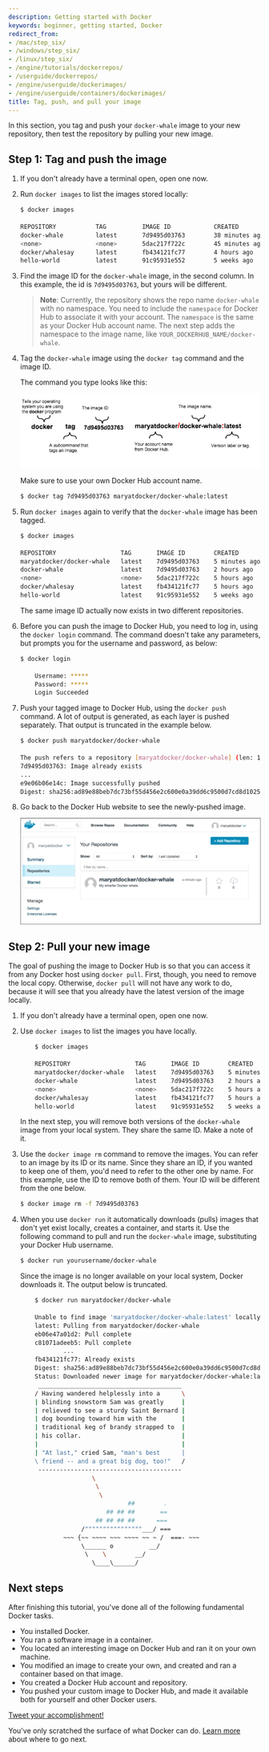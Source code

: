 ```yaml
---
description: Getting started with Docker
keywords: beginner, getting started, Docker
redirect_from:
- /mac/step_six/
- /windows/step_six/
- /linux/step_six/
- /engine/tutorials/dockerrepos/
- /userguide/dockerrepos/
- /engine/userguide/dockerimages/
- /engine/userguide/containers/dockerimages/
title: Tag, push, and pull your image
---
```


In this section, you tag and push your `docker-whale` image to your new
repository, then test the repository by pulling your
new image.

## Step 1: Tag and push the image

1.  If you don't already have a terminal open, open one now.

2.  Run `docker images` to list the images stored locally:

    ```bash
    $ docker images
    
    REPOSITORY           TAG          IMAGE ID            CREATED             SIZE
    docker-whale         latest       7d9495d03763        38 minutes ago      273.7 MB
    <none>               <none>       5dac217f722c        45 minutes ago      273.7 MB
    docker/whalesay      latest       fb434121fc77        4 hours ago         247 MB
    hello-world          latest       91c95931e552        5 weeks ago         910 B
    ```
    
5.  Find the image ID for the `docker-whale` image, in the second column. In this example,
    the id is `7d9495d03763`, but yours will be different.

    > **Note**: Currently, the repository shows the repo name `docker-whale`
    > with no namespace. You need to include the `namespace` for Docker Hub to
    > associate it with your account. The `namespace` is the same as your Docker
    > Hub account name. The next step adds the namespace to the image name, like
    >`YOUR_DOCKERHUB_NAME/docker-whale`.

6.  Tag the `docker-whale` image using the `docker tag` command and the image ID.

    The command you type looks like this:

    ![Docker tag command](tutimg/tagger.png)

    Make sure to use your own Docker Hub account name.
    
    ```bash
    $ docker tag 7d9495d03763 maryatdocker/docker-whale:latest
    ```
    
7.  Run `docker images` again to verify that the `docker-whale` image has been tagged.

    ```bash
    $ docker images
	
    REPOSITORY                  TAG       IMAGE ID        CREATED          SIZE
    maryatdocker/docker-whale   latest    7d9495d03763    5 minutes ago    273.7 MB
    docker-whale                latest    7d9495d03763    2 hours ago      273.7 MB
    <none>                      <none>    5dac217f722c    5 hours ago      273.7 MB
    docker/whalesay             latest    fb434121fc77    5 hours ago      247 MB
    hello-world                 latest    91c95931e552    5 weeks ago      910 B
    ```
    
    The same image ID actually now exists in two different repositories.

8.  Before you can push the image to Docker Hub, you need to log in, using
    the `docker login` command. The command doesn't take any parameters,
    but prompts you for the username and password, as below:
    
    ```bash
    $ docker login
    
        Username: *****
        Password: *****
        Login Succeeded
    ```

9.  Push your tagged image to Docker Hub, using the `docker push` command. A
    lot of output is generated, as each layer is pushed separately. That
    output is truncated in the example below.

    ```bash
    $ docker push maryatdocker/docker-whale
    
    The push refers to a repository [maryatdocker/docker-whale] (len: 1)
    7d9495d03763: Image already exists
    ...
    e9e06b06e14c: Image successfully pushed
    Digest: sha256:ad89e88beb7dc73bf55d456e2c600e0a39dd6c9500d7cd8d1025626c4b985011
    ```

10. Go back to the Docker Hub website to see the newly-pushed image.

    ![Docker tag command](tutimg/new_image.png)
    

## Step 2: Pull your new image

The goal of pushing the image to Docker Hub is so that you can access
it from any Docker host using `docker pull`. First, though, you need to
remove the local copy. Otherwise, `docker pull` will not have any work to do,
because it will see that you already have the latest version of the image
locally.

1.  If you don't already have a terminal open, open one now.

2.  Use `docker images` to list the images you have locally.

    ```bash
		$ docker images
    
		REPOSITORY                  TAG       IMAGE ID        CREATED          SIZE
		maryatdocker/docker-whale   latest    7d9495d03763    5 minutes ago    273.7 MB
		docker-whale                latest    7d9495d03763    2 hours ago      273.7 MB
		<none>                      <none>    5dac217f722c    5 hours ago      273.7 MB
		docker/whalesay             latest    fb434121fc77    5 hours ago      247 MB
		hello-world                 latest    91c95931e552    5 weeks ago      910 B
    ```
    
    In the next step, you will remove both versions of the `docker-whale` image
    from your local system. They share the same ID. Make a note of it.

3.  Use the `docker image rm`  command to remove the images. You can refer
    to an image by its ID or its name. Since they share an ID, if you wanted to
    keep one of them, you'd need to refer to the other one by name. For this
    example, use the ID to remove both of them. Your ID will be different from
    the one below.

    ```bash
    $ docker image rm -f 7d9495d03763
    ```

4.  When you use `docker run` it automatically downloads (pulls) images that
    don't yet exist locally, creates a container, and starts it. Use the
    following command to pull and run the `docker-whale` image, substituting
    your Docker Hub username.

    ```bash
    $ docker run yourusername/docker-whale
    ```

	  Since the image is no longer available on your local system, Docker
    downloads it. The output  below is truncated.

    ```bash
		$ docker run maryatdocker/docker-whale
    
		Unable to find image 'maryatdocker/docker-whale:latest' locally
		latest: Pulling from maryatdocker/docker-whale
		eb06e47a01d2: Pull complete
		c81071adeeb5: Pull complete
                ...
		fb434121fc77: Already exists
		Digest: sha256:ad89e88beb7dc73bf55d456e2c600e0a39dd6c9500d7cd8d1025626c4b985011
		Status: Downloaded newer image for maryatdocker/docker-whale:latest
         ________________________________________
        / Having wandered helplessly into a      \
        | blinding snowstorm Sam was greatly     |
        | relieved to see a sturdy Saint Bernard |
        | dog bounding toward him with the       |
        | traditional keg of brandy strapped to  |
        | his collar.                            |
        |                                        |
        | "At last," cried Sam, "man's best      |
        \ friend -- and a great big dog, too!"   /
         ----------------------------------------
                        \
                         \
                          \
                                  ##        .
                            ## ## ##       ==
                         ## ## ## ##      ===
                     /""""""""""""""""___/ ===
                ~~~ {~~ ~~~~ ~~~ ~~~~ ~~ ~ /  ===- ~~~
                     \______ o          __/
                      \    \        __/
                        \____\______/
    ```

## Next steps

After finishing this tutorial, you've done all of the following fundamental
Docker tasks.

* You installed Docker.
* You ran a software image in a container.
* You located an interesting image on Docker Hub and ran it on your own machine.
* You modified an image to create your own, and created and ran a container
  based on that image.
* You created a Docker Hub account and repository.
* You pushed your custom image to Docker Hub, and made it available both for
  yourself and other Docker users.

<a href="https://twitter.com/intent/tweet?button_hashtag=dockerdocs&text=Just%20ran%20a%20container%20with%20an%20image%20I%20built.%20Find%20it%20on%20%23dockerhub.%20Build%20your%20own%3A%20http%3A%2F%2Fgoo.gl%2FMUi7cA" class="twitter-hashtag-button" data-size="large" data-related="docker" target="_blank">Tweet your accomplishment!</a>
<script>!function(d,s,id){var js,fjs=d.getElementsByTagName(s)[0],p=/^http:/.test(d.location)?'http':'https';if(!d.getElementById(id)){js=d.createElement(s);js.id=id;js.src=p+'://platform.twitter.com/widgets.js';fjs.parentNode.insertBefore(js,fjs);}}(document, 'script', 'twitter-wjs');</script>

You've only scratched the surface of what Docker can do.
[Learn more](last_page.md) about where to go next.
